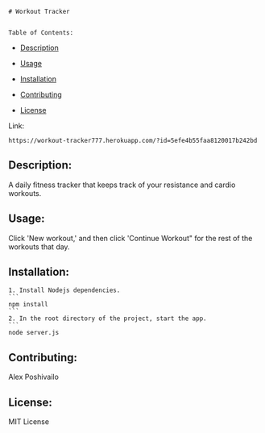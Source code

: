 
    # Workout Tracker


    Table of Contents:
  
  - [Description](#description)
  
  - [Usage](#usage)
  
  - [Installation](#installation)
    
  - [Contributing](#contributing)
  
  - [License](#license)
  
Link:
    
    https://workout-tracker777.herokuapp.com/?id=5efe4b55faa8120017b242bd
  
## Description:
  
A daily fitness tracker that keeps track of your resistance and cardio workouts.
  
## Usage:
    
 Click 'New workout,' and then click 'Continue Workout" for the rest of the workouts that day.        
  
## Installation:

    1. Install Nodejs dependencies.
    ```
    npm install
    ```
    2. In the root directory of the project, start the app.
    ```
    node server.js

  
## Contributing:
  
  Alex Poshivailo
  

## License:

MIT License
  
